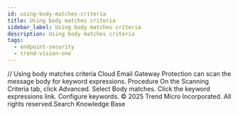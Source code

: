 ```yaml
---
id: using-body-matches-criteria
title: Using body matches criteria
sidebar_label: Using body matches criteria
description: Using body matches criteria
tags:
  - endpoint-security
  - trend-vision-one
---
```


/*<![CDATA[*/ $('#title').html($('meta[name=map-description]').attr('content')); /*]]>*/ Using body matches criteria Cloud Email Gateway Protection can scan the message body for keyword expressions. Procedure On the Scanning Criteria tab, click Advanced. Select Body matches. Click the keyword expressions link. Configure keywords. © 2025 Trend Micro Incorporated. All rights reserved.Search Knowledge Base